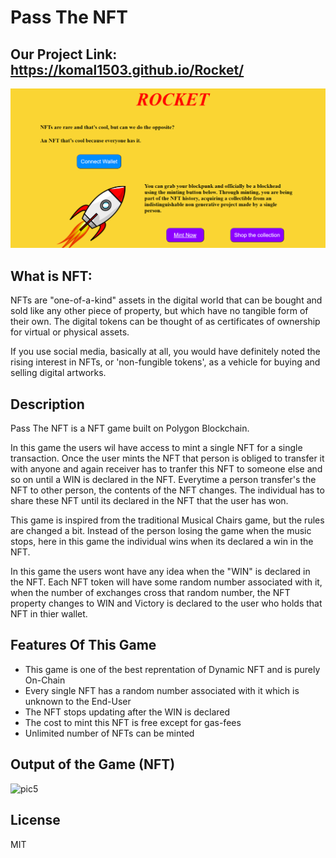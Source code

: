 # Pass The NFT

## Our Project Link: https://komal1503.github.io/Rocket/


![alt text](https://github.com/komal1503/Rocket/blob/main/project.png)

## What is NFT:

NFTs are "one-of-a-kind" assets in the digital world that can be bought and sold like any other piece of property, but which have no tangible form of their own. The digital tokens can be thought of as certificates of ownership for virtual or physical assets.

If you use social media, basically at all, you would have definitely noted the rising interest in NFTs, or 'non-fungible tokens', as a vehicle for buying and selling digital artworks.

## Description
Pass The NFT is a NFT game built on Polygon Blockchain.

In this game the users wil have access to mint a single NFT for a single transaction. Once the user mints the NFT that person is obliged to transfer it with anyone and again receiver has to tranfer this NFT to someone else and so on until a WIN is declared in the NFT. Everytime a person transfer's the NFT to other person, the contents of the NFT changes. The individual has to share these NFT until its declared in the NFT that the user has won.

This game is inspired from the traditional Musical Chairs game, but the rules are changed a bit. Instead of the person losing the game when the music stops, here in this game the individual wins when its declared a win in the NFT.

In this game the users wont have any idea when the "WIN" is declared in the NFT. Each NFT token will have some random number associated with it, when the number of exchanges cross that random number, the NFT property changes to WIN and Victory is declared to the user who holds that NFT in thier wallet.

## Features Of This Game

- This game is one of the best reprentation of Dynamic NFT and is purely On-Chain
- Every single NFT has a random number associated with it which is unknown to the End-User
- The NFT stops updating after the WIN is declared
- The cost to mint this NFT is free except for gas-fees
- Unlimited number of NFTs can be minted

## Output of the Game (NFT)
![pic5](https://user-images.githubusercontent.com/66104387/139566658-48b29f02-7245-4dda-b5ba-d005976db0b0.PNG)

## License
MIT
